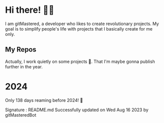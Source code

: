 
# Hi there! 🙋‍♂️
I am gitMastered, a developer who likes to create revolutionary projects.
My goal is to simplify people's life with projects that I basically create for me only.

## My Repos
Actually, I work quietly on some projects 👀. That I'm maybe gonna publish further in the year.

# 2024
Only 138 days reaming before 2024! 🙌

Signature : README.md Successfully updated on Wed Aug 16 2023 by gitMasteredBot

